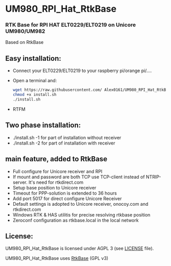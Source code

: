 # UM980_RPI_Hat_RtkBase

### RTK Base for RPI HAT ELT0229/ELT0219 on Unicore UM980/UM982

Based on RtkBase

## Easy installation:
+ Connect your ELT0229/ELT0219 to your raspberry pi/orange pi/....

+ Open a terminal and:

  ```bash
  wget https://raw.githubusercontent.com/ Alex0161/UM980_RPI_Hat_RtkBase/main/install.sh
  chmod +x install.sh
  ./install.sh
  ```
+ RTFM

## Two phase installation:

+ ./install.sh -1 for part of installation without receiver
+ ./install.sh -2 for part of installation with receiver

## main feature, added to RtkBase

+ Full configure for Unicore receiver and RPI
+ If mount and password are both TCP use TCP-client instead of NTRIP-server. It's need for rtkdirect.com
+ Setup base position to Unicore receiver
+ Timeout for PPP-solution is extended to 36 hours
+ Add port 5017 for direct configure Unicore Receiver
+ Default settings is adopted to Unicore receiver, onocoy.com and rtkdirect.com
+ Windows RTK & HAS utilitis for precise resolving rtkbase position
+ Zeroconf configuration as rtkbase.local in the local network

## License:
UM980_RPI_Hat_RtkBase is licensed under AGPL 3 (see [LICENSE](./LICENSE) file).

UM980_RPI_Hat_RtkBase uses [RtkBase](https://github.com/Stefal/rtkbase) (GPL v3)
